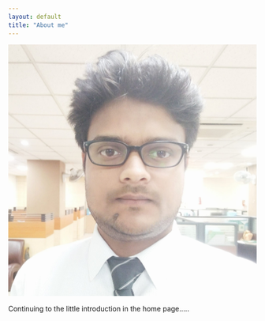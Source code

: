 ```yaml
---
layout: default
title: "About me"
---
```


<div class="newsbrief">
<img src="/media/afser_photo.jpg" alt="Avatar" class="avatar">
<p>
Continuing to the little introduction in the home page.....
</p>
</div>
